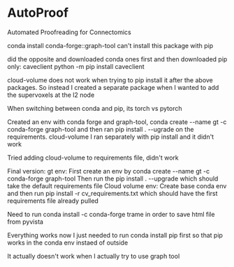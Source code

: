 # AutoProof
Automated Proofreading for Connectomics

conda install conda-forge::graph-tool
can't install this package with pip

did the opposite and downloaded conda ones first and then downloaded pip only:
caveclient
python -m pip install caveclient

cloud-volume does not work when trying to pip install it after the above packages. So instead I created a separate package when I wanted to add the supervoxels at the l2 node

When switching between conda and pip, its torch vs pytorch

Created an env with conda forge and graph-tool, conda create --name gt -c conda-forge graph-tool and then ran pip install . --ugrade on the requirements. cloud-volume I ran separately with pip install and it didn't work

Tried adding cloud-volume to requirements file, didn't work


Final version:
gt env: First create an env by conda create --name gt -c conda-forge graph-tool
Then run the pip install . --upgrade which should take the default requirements file
Cloud volume env: Create base conda env and then run pip install -r cv_requirements.txt which should have the first requirements file already pulled

Need to run conda install -c conda-forge trame in order to save html file from pyvista

Everything works now I just needed to run conda install pip first so that pip works in the conda env instaed of outside

It actually doesn't work when I actually try to use graph tool